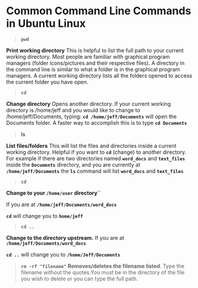 # Common Command Line Commands in Ubuntu Linux

> **``pwd``**

**Print working directory** This is helpful to list the full path to your current working directory. Most people are familiar with graphical program managers (folder icons/pictures and their respective files). A directory in the command line is similar to what a folder is in the graphical program managers. A current working directory lists all the folders opened to access the current folder you have open.

> **``cd``** 

**Change directory** Opens another directory. If your current working directory is /home/jeff and you would like to change to /home/jeff/Documents, typing: **``cd /home/jeff/Documents``** will open the Documents folder. A faster way to accomplish this is to type **``cd Documents``** 

>**ls**

**List files/folders** This will list the files and directories inside a current working directory. Helpful if you want to **``cd``** (change) to another directory. For example if there are two directories named **``word_docs``** and **``text_files``** inside the **``Documents``** directory, and you are currently at **``/home/jeff/Documents``** the **``ls``** command will list **``word_docs``** and **``text_files``**

>**``cd``** 

**Change to your ``/home/user`` directory**`` 

If you are at **``/home/jeff/Documents/word_docs``** 

**``cd``** will change you to **``home/jeff``**


>**``cd ..``** 

**Change to the directory upstream.**  If you are at **``/home/jeff/Documents/word_docs``** 

**``cd ..``** will change you to **``/home/Jeff/Documents``**


>**``rm -rf "filename"``**
**Removes/deletes the filename listed**. Type the filename without the quotes.You must be in the directory of the file you wish to delete or you can type the full path.
